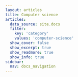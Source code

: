 ```yaml
---
layout: articles
title: Computer science
articles:
  data_source: site.docs
  filter:
    key: 'category'
    values: 'computer-science'
  show_cover: false
  show_excerpt: true
  show_readmore: true
  show_info: true
sidebar:
  nav: docs_navigation
---
```

